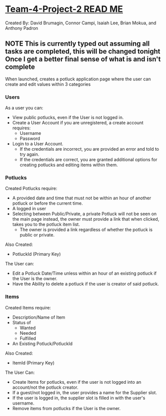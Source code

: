 # <u>Team-4-Project-2 READ ME</u>

Created By: 
David Brumagin,
Connor Campi,
Isaiah Lee,
Brian Mokua, and
Anthony Padron 

## NOTE This is currently typed out assuming all tasks are completed, this will be changed tonight Once I get a better final sense of what is and isn't complete

When launched, creates a potluck application page where the user can create and edit values within 3 categories

### Users
As a user you can:
* View public potlucks, even if the User is not logged in.
* Create a User Account if you are unregistered, a create account requires:
  * Username
  * Password
* Login to a User Account.
  * If the credentials are incorrect, you are provided an error and told to try again.
  * If the credentials are correct, you are granted additional options for creating potlucks and editing items within them.

 

### Potlucks
Created Potlucks require:
* A provided date and time that must not be within an hour of another potluck or before the current time.
* A logged in user
* Selecting between Public/Private, a private Potluck will not be seen on the main page instead, the owner must provide a link that when clicked, takes you to the potluck item list.
  * The owner is provided a link regardless of whether the potluck is public or private.

Also Created:
- PotluckId (Primary Key)


The User can:
* Edit a Potluck Date/Time unless within an hour of an existing potluck if the User is the owner.
* Have the Ability to delete a potluck if the user is creator of said potluck.




### Items
Created Items require:
* Description/Name of Item
* Status of
  * Wanted 
  * Needed
  * Fulfilled
* An Existing Potluck/PotluckId

Also Created:
* ItemId (Primary Key)


The User Can:
* Create Items for potlucks, even if the user is not logged into an account/not the potluck creator.
* If a guest/not logged in, the user provides a name for the Supplier slot.
* If the user is logged in, the supplier slot is filled in with the user's username.
* Remove items from potlucks if the User is the owner.



